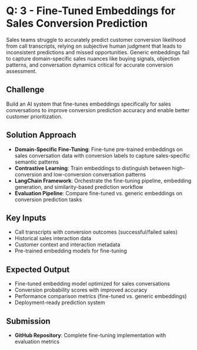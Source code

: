 # Q: 3 - Fine-Tuned Embeddings for Sales Conversion Prediction

Sales teams struggle to accurately predict customer conversion likelihood from call transcripts, relying on subjective human judgment that leads to inconsistent predictions and missed opportunities. Generic embeddings fail to capture domain-specific sales nuances like buying signals, objection patterns, and conversation dynamics critical for accurate conversion assessment.

## Challenge

Build an AI system that fine-tunes embeddings specifically for sales conversations to improve conversion prediction accuracy and enable better customer prioritization.

## Solution Approach

- **Domain-Specific Fine-Tuning**: Fine-tune pre-trained embeddings on sales conversation data with conversion labels to capture sales-specific semantic patterns
- **Contrastive Learning**: Train embeddings to distinguish between high-conversion and low-conversion conversation patterns
- **LangChain Framework**: Orchestrate the fine-tuning pipeline, embedding generation, and similarity-based prediction workflow
- **Evaluation Pipeline**: Compare fine-tuned vs. generic embeddings on conversion prediction tasks

## Key Inputs

- Call transcripts with conversion outcomes (successful/failed sales)
- Historical sales interaction data
- Customer context and interaction metadata
- Pre-trained embedding models for fine-tuning

## Expected Output

- Fine-tuned embedding model optimized for sales conversations
- Conversion probability scores with improved accuracy
- Performance comparison metrics (fine-tuned vs. generic embeddings)
- Deployment-ready prediction system

## Submission

- **GitHub Repository**: Complete fine-tuning implementation with evaluation metrics